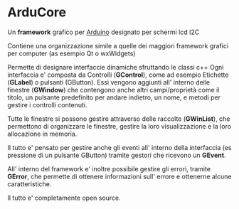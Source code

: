 # ArduCore
Un <b>framework</b> grafico per <u>Arduino</u> designato per schermi lcd I2C

Contiene una organizzazione simile a quelle dei maggiori framework grafici per computer (as esempio Qt o wxWidgets)

Permette di designare interfaccie dinamiche sfruttando le classi c++
Ogni interfaccia e' composta da Controlli (<b>GControl</b>), come ad esempio Etichette (<b>GLabel</b>) o pulsanti (GButton). Essi vengono
aggiunti all' interno delle finestre (<b>GWindow</b>) che contengono anche altri campi/proprietà come il titolo, un pulsante predefinito
per andare indietro, un nome, e metodi per gestire i controlli contenuti.

Tutte le finestre si possono gestire attraverso delle raccolte (<b>GWinList</b>), che permettono di organizzare le finestre, gestire 
la loro visualizzazione e la loro allocazione in memoria.

Il tutto e' pensato per gestire anche gli eventi all' interno della interfaccia (es pressione di un pulsante GButton) tramite 
gestori che ricevono un <b>GEvent</b>.

All' interno del framework e' inoltre possibile gestire gli errori, tramite <b>GError</b>, che permette di ottenere informazioni 
sull' errore e ottenerne alcune caratteristiche.

Il tutto e' completamente open source.
